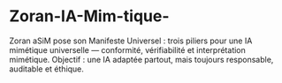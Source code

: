 # Zoran-IA-Mim-tique-
Zoran aSiM pose son Manifeste Universel : trois piliers pour une IA mimétique universelle — conformité, vérifiabilité et interprétation mimétique. Objectif : une IA adaptée partout, mais toujours responsable, auditable et éthique.
